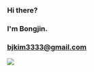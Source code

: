 ### Hi there? 
### I'm Bongjin.
### bjkim3333@gmail.com
<a href="default.asp"><img src=https://user-images.githubusercontent.com/87571989/198910800-8fbc3b43-959a-4435-85ce-93292ff50c37.png></img> </a>



<!--
**rkjin/rkjin** is a ✨ _special_ ✨ repository because its `README.md` (this file) appears on your GitHub profile.

Here are some ideas to get you started:

- 🔭 I’m currently working on ...
- 🌱 I’m currently learning ...
- 👯 I’m looking to collaborate on ...
- 🤔 I’m looking for help with ...
- 💬 Ask me about ...
- 📫 How to reach me: ...
- 😄 Pronouns: ...
- ⚡ Fun fact: ...
-->
